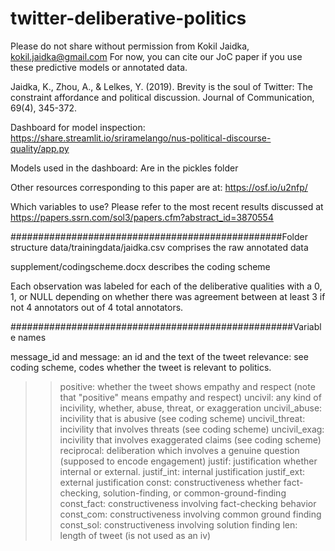 # twitter-deliberative-politics

Please do not share without permission from Kokil Jaidka, kokil.jaidka@gmail.com
For now, you can cite our JoC paper if you use these predictive models or annotated data.

Jaidka, K., Zhou, A., & Lelkes, Y. (2019). Brevity is the soul of Twitter: The constraint affordance and political discussion. Journal of Communication, 69(4), 345-372.

Dashboard for model inspection:
https://share.streamlit.io/sriramelango/nus-political-discourse-quality/app.py

Models used in the dashboard:
Are in the pickles folder

Other resources corresponding to this paper are at:
https://osf.io/u2nfp/

Which variables to use?
Please refer to the most recent results discussed at 
https://papers.ssrn.com/sol3/papers.cfm?abstract_id=3870554


#################################################Folder structure
data/trainingdata/jaidka.csv comprises the raw annotated data

supplement/codingscheme.docx describes the coding scheme

Each observation was labeled for each of the deliberative qualities with a 0, 1, or NULL depending on whether there was agreement between at least 3 if not 4 annotators out of 4 total annotators. 


###################################################Variable names

message_id and message: an id and the text of the tweet
relevance: see coding scheme, codes whether the tweet is relevant to politics.
>>positive: whether the tweet shows empathy and respect (note that "positive" means empathy and respect)
>>uncivil: any kind of incivility, whether, abuse, threat, or exaggeration
>>uncivil_abuse: incivility that is abusive (see coding scheme)
>>uncivil_threat: incivility that involves threats (see coding scheme)
>>uncivil_exag: incivility that involves exaggerated claims (see coding scheme)
>>reciprocal: deliberation which involves a genuine question (supposed to encode engagement)
>>justif: justification whether internal or external.
>>justif_int: internal justification
>>justif_ext: external justification
>>const: constructiveness whether fact-checking, solution-finding, or common-ground-finding
>>const_fact: constructiveness involving fact-checking behavior
>>const_com: constructiveness involving common ground finding
>>const_sol: constructiveness involving solution finding
>>len: length of tweet (is not used as an iv)


